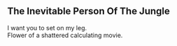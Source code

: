 The Inevitable Person Of The Jungle
-----------------------------------
I want you to set on my leg.  
Flower of a shattered calculating movie.  
